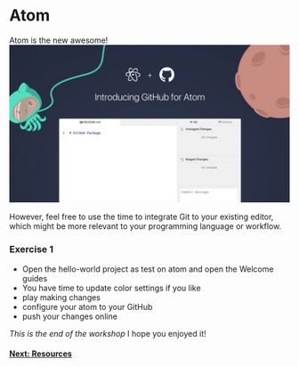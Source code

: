 # Atom

Atom is the new awesome!
![Atom and GitHub](./img/atom-github.jpg)

However, feel free to use the time to integrate Git to your existing editor, which might be more relevant to your programming language or workflow.


### Exercise 1

- Open the hello-world project as test on atom and open the Welcome guides
- You have time to update color settings if you like
- play making changes
- configure your atom to your GitHub
- push your changes online

*This is the end of the workshop* I hope you enjoyed it!

#### [Next: Resources](./007_resources.md)
